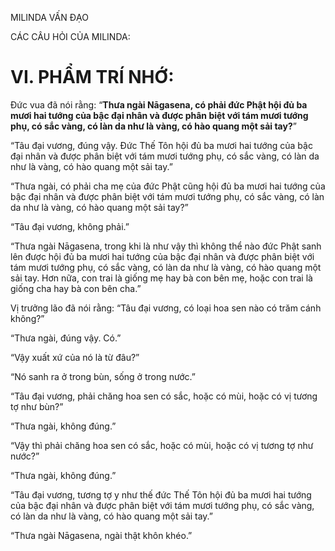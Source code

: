 MILINDA VẤN ĐẠO

CÁC CÂU HỎI CỦA MILINDA:

# VI. PHẨM TRÍ NHỚ:

Đức vua đã nói rằng: “**Thưa ngài Nāgasena, có phải đức Phật hội đủ ba mươi hai tướng của bậc đại nhân và được phân biệt với tám mươi tướng phụ, có sắc vàng, có làn da như là vàng, có hào quang một sải tay?**”

“Tâu đại vương, đúng vậy. Đức Thế Tôn hội đủ ba mươi hai tướng của bậc đại nhân và được phân biệt với tám mươi tướng phụ, có sắc vàng, có làn da như là vàng, có hào quang một sải tay.”

“Thưa ngài, có phải cha mẹ của đức Phật cũng hội đủ ba mươi hai tướng của bậc đại nhân và được phân biệt với tám mươi tướng phụ, có sắc vàng, có làn da như là vàng, có hào quang một sải tay?”

“Tâu đại vương, không phải.”

“Thưa ngài Nāgasena, trong khi là như vậy thì không thể nào đức Phật sanh lên được hội đủ ba mươi hai tướng của bậc đại nhân và được phân biệt với tám mươi tướng phụ, có sắc vàng, có làn da như là vàng, có hào quang một sải tay. Hơn nữa, con trai là giống mẹ hay bà con bên mẹ, hoặc con trai là giống cha hay bà con bên cha.”

Vị trưởng lão đã nói rằng: “Tâu đại vương, có loại hoa sen nào có trăm cánh không?”

“Thưa ngài, đúng vậy. Có.”

“Vậy xuất xứ của nó là từ đâu?”

“Nó sanh ra ở trong bùn, sống ở trong nước.”

“Tâu đại vương, phải chăng hoa sen có sắc, hoặc có mùi, hoặc có vị tương tợ như bùn?”

“Thưa ngài, không đúng.”

“Vậy thì phải chăng hoa sen có sắc, hoặc có mùi, hoặc có vị tương tợ như nước?”

“Thưa ngài, không đúng.”

“Tâu đại vương, tương tợ y như thế đức Thế Tôn hội đủ ba mươi hai tướng của bậc đại nhân và được phân biệt với tám mươi tướng phụ, có sắc vàng, có làn da như là vàng, có hào quang một sải tay.”

“Thưa ngài Nāgasena, ngài thật khôn khéo.”
